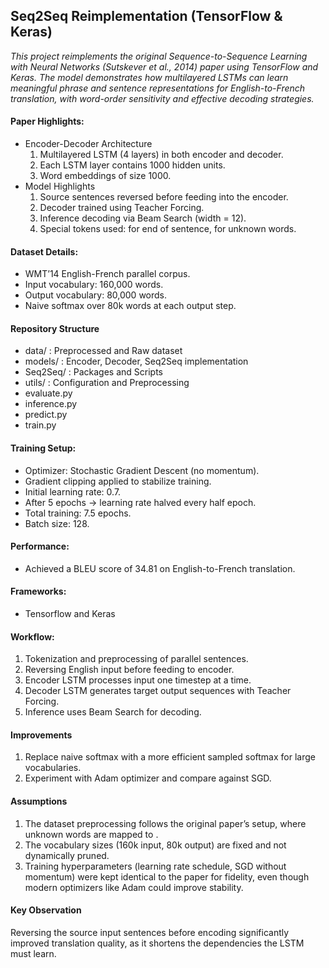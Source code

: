 ## Seq2Seq Reimplementation (TensorFlow & Keras)
_This project reimplements the original Sequence-to-Sequence Learning with Neural Networks (Sutskever et al., 2014) paper using TensorFlow and Keras. The model demonstrates how multilayered LSTMs can learn meaningful phrase and sentence representations for English-to-French translation, with word-order sensitivity and effective decoding strategies._

#### Paper Highlights:
- Encoder-Decoder Architecture
    1. Multilayered LSTM (4 layers) in both encoder and decoder.
    2. Each LSTM layer contains 1000 hidden units.
    3. Word embeddings of size 1000.
- Model Highlights
    1. Source sentences reversed before feeding into the encoder.
    2. Decoder trained using Teacher Forcing.
    3. Inference decoding via Beam Search (width = 12).
    4. Special tokens used: <EOS> for end of sentence, <UNK> for unknown words.

#### Dataset Details:
- WMT’14 English-French parallel corpus.
- Input vocabulary: 160,000 words.
- Output vocabulary: 80,000 words.
- Naive softmax over 80k words at each output step.

#### Repository Structure
- data/ : Preprocessed and Raw dataset
- models/ : Encoder, Decoder, Seq2Seq implementation
- Seq2Seq/ : Packages and Scripts
- utils/ : Configuration and Preprocessing
- evaluate.py
- inference.py
- predict.py
- train.py

#### Training Setup: 
- Optimizer: Stochastic Gradient Descent (no momentum).
- Gradient clipping applied to stabilize training.
- Initial learning rate: 0.7.
- After 5 epochs → learning rate halved every half epoch.
- Total training: 7.5 epochs.
- Batch size: 128.

#### Performance:
- Achieved a BLEU score of 34.81 on English-to-French translation.

#### Frameworks:
- Tensorflow and Keras

#### Workflow: 
1. Tokenization and preprocessing of parallel sentences.
2. Reversing English input before feeding to encoder.
3. Encoder LSTM processes input one timestep at a time.
4. Decoder LSTM generates target output sequences with Teacher Forcing.
5. Inference uses Beam Search for decoding.

#### Improvements
1. Replace naive softmax with a more efficient sampled softmax for large vocabularies.
2. Experiment with Adam optimizer and compare against SGD.

#### Assumptions
1. The dataset preprocessing follows the original paper’s setup, where unknown words are mapped to <UNK>.
2. The vocabulary sizes (160k input, 80k output) are fixed and not dynamically pruned.
3. Training hyperparameters (learning rate schedule, SGD without momentum) were kept identical to the paper for fidelity, even though modern optimizers like Adam could improve stability.  

#### Key Observation
Reversing the source input sentences before encoding significantly improved translation quality, as it shortens the dependencies the LSTM must learn.

